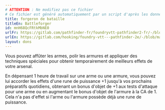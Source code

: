 ```yaml
---
# ATTENTION : Ne modifiez pas ce fichier
# Ce fichier est généré automatiquement par un script d'après les données du module Foundry VTT officiel et de sa traduction
title: forgeron de bataille
titleEn: Battleforger
id: mnH68QcFRtkMbNE0
urlFr: https://gitlab.com/pathfinder-fr/foundryvtt-pathfinder2-fr/-/blob/master/data/feats/mnH68QcFRtkMbNE0.htm
urlEn: https://gitlab.com/hooking/foundry-vtt---pathfinder-2e/-/blob/master/packs/data/feats.db/battleforger.json
layout: dons
---
```

Vous pouvez affûter les armes, polir les armures et appliquer des techniques spéciales pour obtenir temporairement de meilleurs effets de votre arsenal.

En dépensant 1 heure de travail sur une arme ou une armure, vous pouvez lui accorder les effets d'une rune de puissance +1 jusqu'à vos prochains préparatifs quotidiens, obtenant un bonus d'objet de +1 aux tests d'attaque pour une arme ou en augmentant le bonus d'objet de l'armure à la CA de 1. Cela n'a pas d'effet si l'arme ou l'armure possède déjà une rune de puissance.
